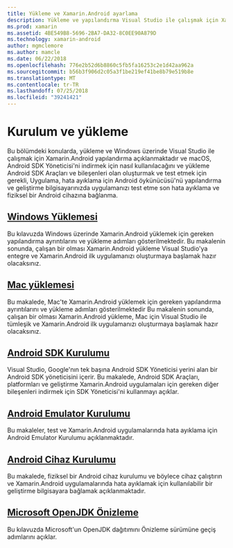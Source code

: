 ```yaml
---
title: Yükleme ve Xamarin.Android ayarlama
description: Yükleme ve yapılandırma Visual Studio ile çalışmak için Xamarin.Android nasıl.
ms.prod: xamarin
ms.assetid: 4BE549B8-5696-2BA7-DA32-8C0EE90A879D
ms.technology: xamarin-android
author: mgmclemore
ms.author: mamcle
ms.date: 06/22/2018
ms.openlocfilehash: 776e2b52d6b8860c5fb5fa16253c2e1d42aa962a
ms.sourcegitcommit: b56b3f906d2c05a3f1be219ef41be8b79e519b8e
ms.translationtype: MT
ms.contentlocale: tr-TR
ms.lasthandoff: 07/25/2018
ms.locfileid: "39241421"
---
```

# <a name="setup-and-installation"></a>Kurulum ve yükleme

Bu bölümdeki konularda, yükleme ve Windows üzerinde Visual Studio ile çalışmak için Xamarin.Android yapılandırma açıklanmaktadır ve macOS, Android SDK Yöneticisi'ni indirmek için nasıl kullanılacağını ve yükleme Android SDK Araçları ve bileşenleri olan oluşturmak ve test etmek için gerekli, Uygulama, hata ayıklama için Android öykünücüsü'nü yapılandırma ve geliştirme bilgisayarınızda uygulamanızı test etme son hata ayıklama ve fiziksel bir Android cihazına bağlanma.


## <a name="windows-installationandroidget-startedinstallationwindowsmd"></a>[Windows Yüklemesi](~/android/get-started/installation/windows.md)

Bu kılavuzda Windows üzerinde Xamarin.Android yüklemek için gereken yapılandırma ayrıntılarını ve yükleme adımları gösterilmektedir. Bu makalenin sonunda, çalışan bir olması Xamarin.Android yükleme Visual Studio'ya entegre ve Xamarin.Android ilk uygulamanızı oluşturmaya başlamak hazır olacaksınız.

## <a name="mac-installationhttpsdocsmicrosoftcomen-usvisualstudiomacinstallation"></a>[Mac yüklemesi](https://docs.microsoft.com/en-us/visualstudio/mac/installation)

Bu makalede, Mac'te Xamarin.Android yüklemek için gereken yapılandırma ayrıntılarını ve yükleme adımları gösterilmektedir Bu makalenin sonunda, çalışan bir olması Xamarin.Android yükleme, Mac için Visual Studio ile tümleşik ve Xamarin.Android ilk uygulamanızı oluşturmaya başlamak hazır olacaksınız.

## <a name="android-sdk-setupandroidget-startedinstallationandroid-sdkmd"></a>[Android SDK Kurulumu](~/android/get-started/installation/android-sdk.md)

Visual Studio, Google'nın tek başına Android SDK Yöneticisi yerini alan bir Android SDK yöneticisini içerir. Bu makalede, Android SDK Araçları, platformları ve geliştirme Xamarin.Android uygulamaları için gereken diğer bileşenleri indirmek için SDK Yöneticisi'ni kullanmayı açıklar.

## <a name="android-emulator-setupandroidget-startedinstallationandroid-emulatorindexmd"></a>[Android Emulator Kurulumu](~/android/get-started/installation/android-emulator/index.md)

Bu makaleler, test ve Xamarin.Android uygulamalarında hata ayıklama için Android Emulator Kurulumu açıklanmaktadır.

## <a name="android-device-setupandroidget-startedinstallationset-up-device-for-developmentmd"></a>[Android Cihaz Kurulumu](~/android/get-started/installation/set-up-device-for-development.md)

Bu makalede, fiziksel bir Android cihaz kurulumu ve böylece cihaz çalıştırın ve Xamarin.Android uygulamalarında hata ayıklamak için kullanılabilir bir geliştirme bilgisayara bağlamak açıklanmaktadır.

## <a name="microsoft-openjdk-previewandroidget-startedinstallationopenjdkmd"></a>[Microsoft OpenJDK Önizleme](~/android/get-started/installation/openjdk.md)

Bu kılavuzda Microsoft'un OpenJDK dağıtımını Önizleme sürümüne geçiş adımlarını açıklar.
